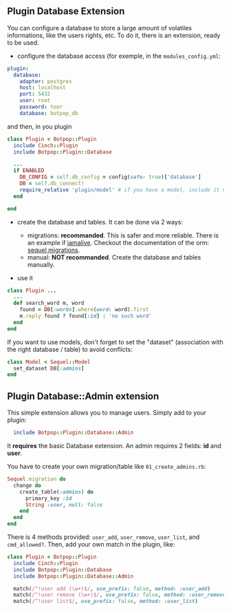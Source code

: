 ## Plugin Database Extension

You can configure a database to store a large amount of volatiles informations, like the users rights, etc.
To do it, there is an extension, ready to be used.

- configure the database access (for exemple, in the ``modules_config.yml``:
```yaml
plugin:
  database:
    adapter: postgres
    host: localhost
    port: 5432
    user: root
    password: toor
    database: botpop_db
```

  and then, in you plugin

```ruby
class Plugin < Botpop::Plugin
  include Cinch::Plugin
  include Botpop::Plugin::Database

  ...
  if ENABLED
    DB_CONFIG = self.db_config = config(safe: true)['database']
    DB = self.db_connect!
    require_relative 'plugin/model' # if you have a model, include it now
  end

end
```

- create the database and tables. It can be done via 2 ways:
  - migrations: **recommanded**. This is safer and more reliable. There is an example if [iamalive](plugins/iamalive/). Checkout the documentation of the orm: [sequel migrations](http://sequel.jeremyevans.net/rdoc/files/doc/migration_rdoc.html).
  - manual: **NOT recommanded**. Create the database and tables manually.

- use it

```ruby
class Plugin ...
  ...
  def search_word m, word
    found = DB[:words].where(word: word).first
    m.reply found ? found[:id] : 'no such word'
  end
end
```

If you want to use models, don't forget to set the "dataset" (association with the right database / table) to avoid conflicts:

```ruby
class Model < Sequel::Model
  set_dataset DB[:admins]
end
```

## Plugin Database::Admin extension

This simple extension allows you to manage users. Simply add to your plugin:

```ruby
  include Botpop::Plugin::Database::Admin
```

It **requires** the basic Database extension.
An admin requires 2 fields: **id** and **user**.

You have to create your own migration/table like ``01_create_admins.rb``:

```ruby
Sequel.migration do
  change do
    create_table(:admins) do
      primary_key :id
      String :user, null: false
    end
  end
end
```

There is 4 methods provided: ``user_add``, ``user_remove``, ``user_list``, and ``cmd_allowed?``.
Then, add your own match in the plugin, like:

```ruby
class Plugin < Botpop::Plugin
  include Cinch::Plugin
  include Botpop::Plugin::Database
  include Botpop::Plugin::Database::Admin

  match(/^!user add (\w+)$/, use_prefix: false, method: :user_add)
  match(/^!user remove (\w+)$/, use_prefix: false, method: :user_remove)
  match(/^!user list$/, use_prefix: false, method: :user_list)
```


